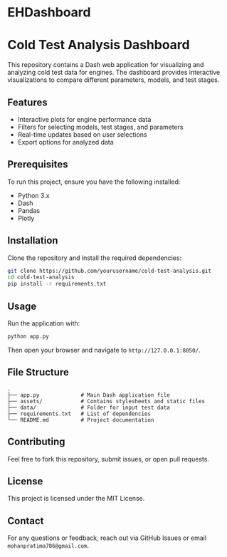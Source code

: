 # EHDashboard
# Cold Test Analysis Dashboard

This repository contains a Dash web application for visualizing and analyzing cold test data for engines. The dashboard provides interactive visualizations to compare different parameters, models, and test stages. 

## Features
- Interactive plots for engine performance data
- Filters for selecting models, test stages, and parameters
- Real-time updates based on user selections
- Export options for analyzed data

## Prerequisites
To run this project, ensure you have the following installed:
- Python 3.x
- Dash
- Pandas
- Plotly

## Installation
Clone the repository and install the required dependencies:
```sh
git clone https://github.com/yourusername/cold-test-analysis.git
cd cold-test-analysis
pip install -r requirements.txt
```

## Usage
Run the application with:
```sh
python app.py
```
Then open your browser and navigate to `http://127.0.0.1:8050/`.

## File Structure
```
.
├── app.py             # Main Dash application file
├── assets/            # Contains stylesheets and static files
├── data/              # Folder for input test data
├── requirements.txt   # List of dependencies
└── README.md          # Project documentation
```

## Contributing
Feel free to fork this repository, submit issues, or open pull requests.

## License
This project is licensed under the MIT License.

## Contact
For any questions or feedback, reach out via GitHub Issues or email `mohanpratima786@gmail.com`.

